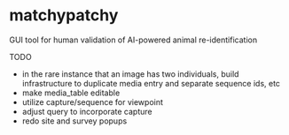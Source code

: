 # matchypatchy
GUI tool for human validation of AI-powered animal re-identification


TODO
 - in the rare instance that an image has two individuals, build infrastructure to duplicate media entry
   and separate sequence ids, etc
 - make media_table editable
 - utilize capture/sequence for viewpoint
 - adjust query to incorporate capture
 - redo site and survey popups